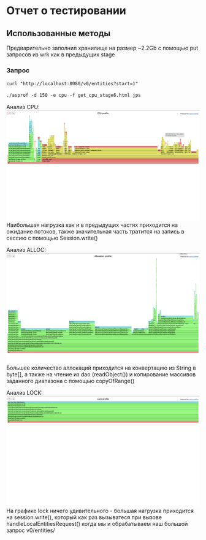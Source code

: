 # Отчет о тестировании
## Использованные методы
Предварительно заполнил хранилище на размер ~2.2Gb с помощью
put запросов из wrk как в предыдущих stage

### Запрос

```
curl "http://localhost:8080/v0/entities?start=1" 
 ```

```dtd
./asprof -d 150 -e cpu -f get_cpu_stage6.html jps
```

Анализ CPU:
![cpu.png](stage6%2Fcpu.png)
Наибольшая нагрузка как и в предыдущих частях приходится на ожидание
потоков, также значительная часть тратится на запись в сессию с помощью
Session.write()


Анализ ALLOC:
![alloc.png](stage6%2Falloc.png)
Большее количество аллокаций приходится на конвертацию из String в 
byte[], а также на чтение из dao (readObject()) и копирование массивов
заданного диапазона с помощью copyOfRange()


Анализ LOCK:
![lock.png](stage6%2Flock.png)
На графике lock ничего удивительного - большая нагрузка приходится
на session.write(), который как раз вызыватеся при вызове handleLocalEntitiesRequest()
когда мы и обрабатываем наш большой запрос v0/entities/
